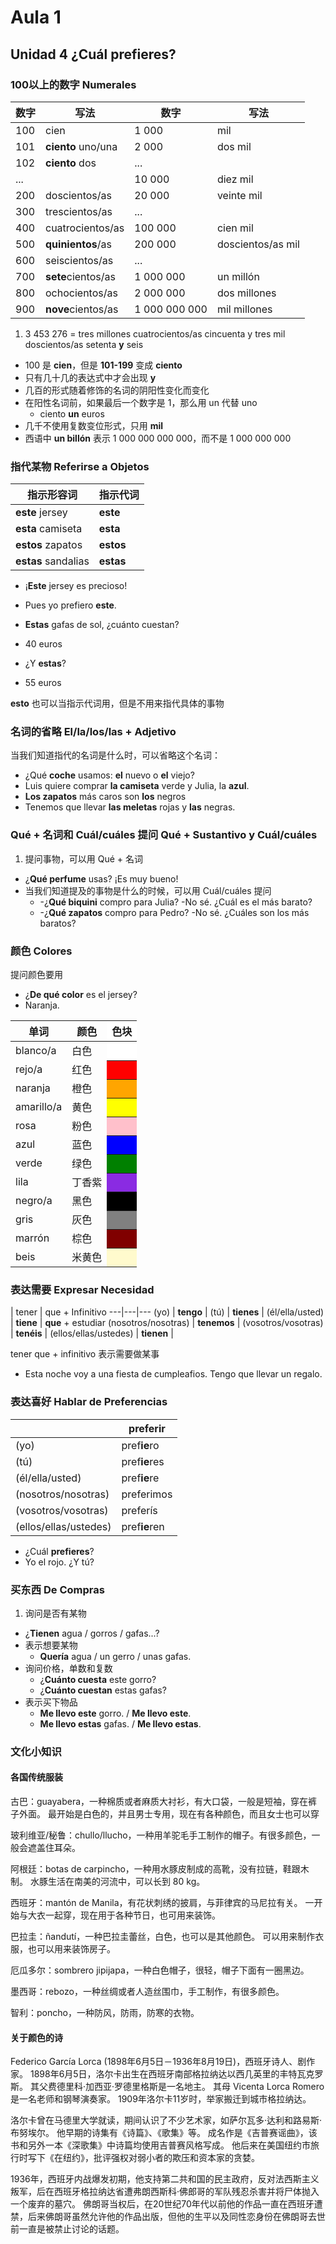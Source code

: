 # Aula 1

## Unidad 4 ¿Cuál prefieres?

### 100以上的数字 Numerales

数字 | 写法 |数字 | 写法
--- | --- |--- | ---
100 | cien | 1 000 | mil
101 | **ciento** uno/una | 2 000 | dos mil
102 | **ciento** dos | ... |
... | | 10 000 | diez mil
200 | doscientos/as | 20 000 | veinte mil
300 | trescientos/as | ... |
400 | cuatrocientos/as | 100 000 | cien mil
500 | **quinientos**/as | 200 000 | doscientos/as mil
600 | seiscientos/as | ... |
700 | **sete**cientos/as | 1 000 000 | un millón
800 | ochocientos/as | 2 000 000 | dos millones
900 | **nove**cientos/as | 1 000 000 000 | mil millones

1. 3 453 276 = tres millones cuatrocientos/as cincuenta y
tres mil doscientos/as setenta **y** seis
- 100 是 **cien**，但是 **101-199** 变成 **ciento**
- 只有几十几的表达式中才会出现 **y**
- 几百的形式随着修饰的名词的阴阳性变化而变化
- 在阳性名词前，如果最后一个数字是 1，那么用 un 代替 uno
  - ciento **un** euros
- 几千不使用复数变位形式，只用 **mil**
- 西语中 **un billón** 表示 1 000 000 000 000，而不是 1 000 000 000

### 指代某物 Referirse a Objetos

指示形容词 | 指示代词
---|---
**este** jersey | **este**
**esta** camiseta | **esta**
**estos** zapatos | **estos**
**estas** sandalias | **estas**

- ¡**Este** jersey es precioso!
- Pues yo prefiero **este**.


- **Estas** gafas de sol, ¿cuánto cuestan?
- 40 euros
- ¿Y **estas**?
- 55 euros

**esto** 也可以当指示代词用，但是不用来指代具体的事物

### 名词的省略 El/la/los/las + Adjetivo

当我们知道指代的名词是什么时，可以省略这个名词：
- ¿Qué **coche** usamos: **el** nuevo o **el** viejo?
- Luis quiere comprar **la camiseta** verde y Julia, la **azul**.
- **Los zapatos** más caros son **los** negros
- Tenemos que llevar **las meletas** rojas y **las** negras.

### Qué + 名词和 Cuál/cuáles 提问 Qué + Sustantivo y Cuál/cuáles

1. 提问事物，可以用 Qué + 名词
  - ¿**Qué perfume** usas? ¡Es muy bueno!
- 当我们知道提及的事物是什么的时候，可以用 Cuál/cuáles 提问
  - -¿**Qué biquini** compro para Julia? -No sé. ¿Cuál es el más barato?
  - -¿**Qué zapatos** compro para Pedro? -No sé. ¿Cuáles son los más baratos?

### 颜色 Colores

提问颜色要用
- ¿**De qué color** es el jersey?
- Naranja.

单词 | 颜色 <th bgcolor=white> 色块 </th>
--- | --- 
blanco/a | 白色 <th bgcolor=white>
rejo/a | 红色 <th bgcolor=red>
naranja | 橙色 <th bgcolor=orange>
amarillo/a | 黄色 <th bgcolor=yellow>
rosa | 粉色 <th bgcolor=pink>
azul | 蓝色 <th bgcolor=blue>
verde | 绿色 <th bgcolor=green>
lila | 丁香紫 <th bgcolor=#8A2BE2>
negro/a | 黑色 <th bgcolor=black>
gris | 灰色 <th bgcolor=gray>
marrón | 棕色 <th bgcolor=maroon>
beis | 米黄色 <th bgcolor=#FFFACD>

### 表达需要 Expresar Necesidad

 | tener | que + Infinitivo
 ---|---|---
 (yo) | **tengo** |
 (tú) | **tienes** |
 (él/ella/usted) | **tiene** | **que** + estudiar
 (nosotros/nosotras) | **tenemos** |
 (vosotros/vosotras) | **tenéis** |
 (ellos/ellas/ustedes) | **tienen** |

tener que + infinitivo 表示需要做某事
- Esta noche voy a una fiesta de cumpleafios. Tengo que llevar un regalo.

### 表达喜好 Hablar de Preferencias

|| preferir |
|---|---|
|(yo) | pref**ie**ro
|(tú) | pref**ie**res
|(él/ella/usted) | pref**ie**re
|(nosotros/nosotras) | preferimos
|(vosotros/vosotras) | preferís
|(ellos/ellas/ustedes) | pref**ie**ren

- ¿Cuál **prefieres**?
- Yo el rojo. ¿Y tú?

### 买东西 De Compras

1. 询问是否有某物
  - ¿**Tienen** agua / gorros / gafas...?
- 表示想要某物
  - **Quería** agua / un gerro / unas gafas.
- 询问价格，单数和复数
  - ¿**Cuánto cuesta** este gorro?
  - ¿**Cuánto cuestan** estas gafas?
- 表示买下物品
  - **Me llevo este** gorro. / **Me llevo este**.
  - **Me llevo estas** gafas. / **Me llevo estas**.

### 文化小知识

#### 各国传统服装

古巴：guayabera，一种棉质或者麻质大衬衫，有大口袋，一般是短袖，穿在裤子外面。
最开始是白色的，并且男士专用，现在有各种颜色，而且女士也可以穿

玻利维亚/秘鲁：chullo/llucho，一种用羊驼毛手工制作的帽子。有很多颜色，一般会遮盖住耳朵。

阿根廷：botas de carpincho，一种用水豚皮制成的高靴，没有拉链，鞋跟木制。
水豚生活在南美的河流中，可以长到 80 kg。

西班牙：mantón de Manila，有花状刺绣的披肩，与菲律宾的马尼拉有关。
一开始与大衣一起穿，现在用于各种节日，也可用来装饰。

巴拉圭：ñandutí，一种巴拉圭蕾丝，白色，也可以是其他颜色。
可以用来制作衣服，也可以用来装饰房子。

厄瓜多尔：sombrero jipijapa，一种白色帽子，很轻，帽子下面有一圈黑边。

墨西哥：rebozo，一种丝绸或者人造丝围巾，手工制作，有很多颜色。

智利：poncho，一种防风，防雨，防寒的衣物。

#### 关于颜色的诗

Federico García Lorca (1898年6月5日－1936年8月19日)，西班牙诗人、剧作家。
1898年6月5日，洛尔卡出生在西班牙南部格拉纳达以西几英里的丰特瓦克罗斯。
其父费德里科·加西亚·罗德里格斯是一名地主。
其母 Vicenta Lorca Romero 是一名老师和钢琴演奏家。
1909年洛尔卡11岁时，举家搬迁到城市格拉纳达。

洛尔卡曾在马德里大学就读，期间认识了不少艺术家，如萨尔瓦多·达利和路易斯·布努埃尔。
他早期的诗集有《诗篇》、《歌集》等。
成名作是《吉普赛谣曲》，该书和另外一本《深歌集》中诗篇均使用吉普赛风格写成。
他后来在美国纽约市旅行时写下《在纽约》，批评强权对弱小者的欺压和资本家的贪婪。

1936年，西班牙内战爆发初期，他支持第二共和国的民主政府，反对法西斯主义叛军，后在西班牙格拉纳达省遭弗朗西斯科·佛郎哥的军队残忍杀害并将尸体抛入一个废弃的墓穴。
佛朗哥当权后，在20世纪70年代以前他的作品一直在西班牙遭禁，后来佛朗哥虽然允许他的作品出版，但他的生平以及同性恋身份在佛朗哥去世前一直是被禁止讨论的话题。
